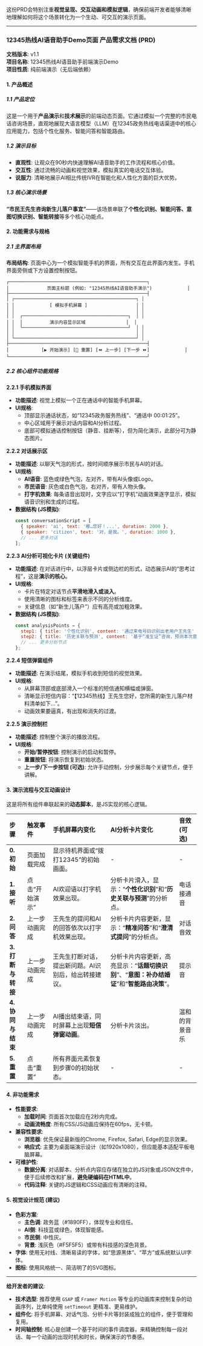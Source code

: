 
这份PRD会特别注重**视觉呈现、交互动画和模拟逻辑**，确保前端开发者能够清晰地理解如何将这个场景转化为一个生动、可交互的演示页面。

---

### **12345热线AI语音助手Demo页面 产品需求文档 (PRD)**

**文档版本**: v1.1  
**项目名称**: 12345热线AI语音助手前端演示Demo  
**项目性质**: 纯前端演示（无后端依赖）

#### **1. 产品概述**

##### **1.1 产品定位**
这是一个用于**产品演示**和**技术展示**的前端动态页面。它通过模拟一个完整的市民电话咨询场景，直观地展现大语言模型（LLM）在12345政务热线电话渠道中的核心应用能力，包括个性化服务、智能问答和智能路由。

##### **1.2 演示目标**
-   **直观性**: 让观众在90秒内快速理解AI语音助手的工作流程和核心价值。
-   **交互性**: 通过流畅的动画和视觉效果，模拟真实的电话交互体验。
-   **说服力**: 清晰地展示AI相比传统IVR在智能化和人性化方面的巨大优势。

##### **1.3 核心演示场景**
**“市民王先生咨询新生儿落户事宜”**——该场景串联了**个性化识别、智能问答、意图切换识别、智能转接**等多个核心功能点。

#### **2. 功能需求与规格**

##### **2.1 主界面布局**

**布局结构**: 页面中心为一个模拟智能手机的界面，所有交互在此界面内发生。手机界面旁侧或下方设置控制按钮。

```
┌───────────────────────────────────────────────────┐
│              页面主标题 (例如: "12345热线AI语音助手演示")             │
├───────────────────────────────────────────────────┤
│ ┌─────────────────────────────────────────────┐ │
│ │             [ 模拟手机屏幕 ]                  │ │
│ │                                             │ │
│ │  ┌───────────────────────────────────────┐  │ │
│ │  │          演示内容显示区域               │  │
│ │  └───────────────────────────────────────┘  │ │
│ │                                             │ │
│ └─────────────────────────────────────────────┘ │
├───────────────────────────────────────────────────┤
│            [▶️ 开始演示] [🔄 重置] [⏪ 上一步] [下一步 ⏩]             │
└───────────────────────────────────────────────────┘
```

##### **2.2 核心组件功能规格**

**2.2.1 手机模拟界面**
*   **功能描述**: 视觉上模拟一个正在通话中的智能手机屏幕。
*   **UI规格**:
    *   顶部显示通话状态，如“12345政务服务热线”、“通话中 00:01:25”。
    *   中心区域用于展示对话内容和AI分析过程。
    *   底部可模拟通话控制按钮（静音、挂断等），但为简化演示，此部分可为静态图片。

**2.2.2 对话展示区**
*   **功能描述**: 以聊天气泡的形式，按时间顺序展示市民与AI的对话。
*   **UI规格**:
    *   **AI语音**: 蓝色或绿色气泡，左对齐，带有AI头像或Logo。
    *   **市民语音**: 灰色或白色气泡，右对齐，带有人物头像。
    *   **打字机效果**: 每条语音出现时，文字应以“打字机”动画效果逐字显示，模拟语音识别和生成的过程。
*   **数据结构 (JS模拟)**:
    ```javascript
    const conversationScript = [
      { speaker: 'ai', text: '嘟…您好！...', duration: 2000 },
      { speaker: 'citizen', text: '对，是我。', duration: 1000 },
      // ... 更多对话
    ];
    ```

**2.2.3 AI分析可视化卡片 (关键组件)**
*   **功能描述**: 在对话进行中，以浮层卡片或侧边栏的形式，动态展示AI的“思考过程”，这是**演示的核心**。
*   **UI规格**:
    *   卡片在特定对话节点**平滑地滑入或淡入**。
    *   使用清晰的图标和标签来表示不同的分析维度。
    *   关键信息（如“新生儿落户”）应有高亮或加粗效果。
*   **数据结构 (JS模拟)**:
    ```javascript
    const analysisPoints = {
      step1: { title: '个性化识别', content: '通过来电号码识别出老用户王先生' },
      step2: { title: '历史关联与预测', content: '基于“准生证”咨询，预测本次意图为“新生儿落户”' },
      // ... 更多分析节点
    };
    ```

**2.2.4 短信弹窗组件**
*   **功能描述**: 在演示结尾，模拟手机收到短信的视觉效果。
*   **UI规格**:
    *   从屏幕顶部或底部滑入一个标准的短信通知横幅或弹窗。
    *   清晰显示短信内容：“【12345热线】王先生您好，您所需的新生儿落户材料清单如下...”。
    *   动画效果要逼真，有出现和消失的过渡。

**2.2.5 演示控制栏**
*   **功能描述**: 控制整个演示的播放流程。
*   **UI规格**:
    *   **开始/暂停按钮**: 控制演示的启动和暂停。
    *   **重置按钮**: 将演示恢复到初始状态。
    *   **上一步/下一步按钮 (可选)**: 允许手动控制，分步展示每个关键节点，便于讲解。

#### **3. 演示流程与交互动画设计**

这是将所有组件串联起来的**动态脚本**，是JS实现的核心逻辑。

| **步骤** | **触发事件** | **手机屏幕内变化** | **AI分析卡片变化** | **音效 (可选)** |
| :--- | :--- | :--- | :--- | :--- |
| **0. 初始** | 页面加载完成 | 显示待机界面或“拨打12345”的初始画面。 | - | - |
| **1. 接听** | 点击“开始演示” | AI欢迎语以打字机效果出现。 | 分析卡片滑入，显示：“**个性化识别**”和“**历史关联与预测**”的分析点。 | 电话接通音 |
| **2. 问答** | 上一步动画完成 | 王先生的提问和AI的回答依次以打字机效果出现。 | 分析卡片内容更新，显示：“**精准问答**”和“**澄清式提问**”的分析点。 | 对话音效 |
| **3. 打断与转接** | 上一步动画完成 | 王先生打断对话，提出新问题。AI识别后，给出转接建议。 | 分析卡片内容更新，高亮显示：“**话题切换识别**”、“**意图：补办结婚证**”和“**智能路由决策**”。 | 提示音 |
| **4. 协同与结束** | 上一步动画完成 | AI播出结束语，同时屏幕上出现**短信弹窗动画**。 | 分析卡片淡出。 | 温和的背景音乐 |
| **5. 重置** | 点击“重置” | 所有界面元素恢复到步骤0的初始状态。 | - | - |

#### **4. 非功能需求**

*   **性能要求**:
    *   **加载时间**: 页面首次加载应在2秒内完成。
    *   **动画流畅度**: 所有CSS/JS动画应保持在60fps，无卡顿。
*   **兼容性要求**:
    *   **浏览器**: 优先保证最新版的Chrome, Firefox, Safari, Edge的显示效果。
    *   **响应式**: 主要为桌面端演示设计（如1920x1080），但应能基本适配平板电脑屏幕。
*   **可维护性**:
    *   **数据分离**: 对话脚本、分析点内容应存储在独立的JS对象或JSON文件中，便于后续修改和扩展，**避免硬编码在HTML中**。
    *   **代码注释**: 关键的JS逻辑和CSS动画应有清晰的注释。

#### **5. 视觉设计规范 (建议)**

*   **色彩方案**:
    *   **主色调**: 政务蓝（#1890FF），体现专业和信任。
    *   **AI侧**: 科技蓝或绿色，体现智能感。
    *   **市民侧**: 中性灰。
    *   **背景**: 浅灰色（#F5F5F5）或带有科技感的深色背景。
*   **字体**: 使用无衬线、清晰易读的字体，如“思源黑体”、“苹方”或系统默认UI字体。
*   **图标**: 使用风格统一、简洁明了的SVG图标。

---

**给开发者的建议**:

*   **技术选型**: 推荐使用 `GSAP` 或 `Framer Motion` 等专业的动画库来控制复杂的动画序列，比单纯使用 `setTimeout` 更精准、更易维护。
*   **组件化**: 将手机屏幕、对话气泡、分析卡片等封装成独立的组件，便于管理和复用。
*   **时间轴控制**: 核心是创建一个基于时间的事件调度器，来精确控制每一段对话、每一个动画的出现时机和时长，确保演示的节奏感。